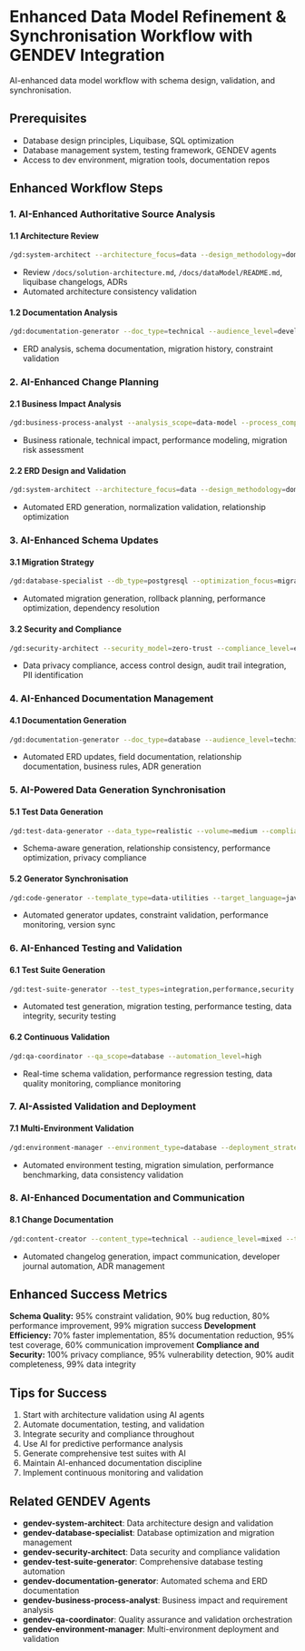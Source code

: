 # Enhanced Data Model Refinement & Synchronisation Workflow with GENDEV Integration

AI-enhanced data model workflow with schema design, validation, and synchronisation.

## Prerequisites
- Database design principles, Liquibase, SQL optimization
- Database management system, testing framework, GENDEV agents
- Access to dev environment, migration tools, documentation repos

## Enhanced Workflow Steps

### 1. AI-Enhanced Authoritative Source Analysis

#### 1.1 Architecture Review
```bash
/gd:system-architect --architecture_focus=data --design_methodology=domain-driven --scalability_target=enterprise
```
- Review `/docs/solution-architecture.md`, `/docs/dataModel/README.md`, liquibase changelogs, ADRs
- Automated architecture consistency validation

#### 1.2 Documentation Analysis
```bash
/gd:documentation-generator --doc_type=technical --audience_level=developer --format_style=structured
```
- ERD analysis, schema documentation, migration history, constraint validation

### 2. AI-Enhanced Change Planning

#### 2.1 Business Impact Analysis
```bash
/gd:business-process-analyst --analysis_scope=data-model --process_complexity=enterprise
```
- Business rationale, technical impact, performance modeling, migration risk assessment

#### 2.2 ERD Design and Validation
```bash
/gd:system-architect --architecture_focus=data --design_methodology=domain-driven
```
- Automated ERD generation, normalization validation, relationship optimization

### 3. AI-Enhanced Schema Updates

#### 3.1 Migration Strategy
```bash
/gd:database-specialist --db_type=postgresql --optimization_focus=migration
```
- Automated migration generation, rollback planning, performance optimization, dependency resolution

#### 3.2 Security and Compliance
```bash
/gd:security-architect --security_model=zero-trust --compliance_level=enterprise
```
- Data privacy compliance, access control design, audit trail integration, PII identification

### 4. AI-Enhanced Documentation Management

#### 4.1 Documentation Generation
```bash
/gd:documentation-generator --doc_type=database --audience_level=technical --format_style=comprehensive
```
- Automated ERD updates, field documentation, relationship documentation, business rules, ADR generation

### 5. AI-Powered Data Generation Synchronisation

#### 5.1 Test Data Generation
```bash
/gd:test-data-generator --data_type=realistic --volume=medium --compliance_mode=privacy-safe
```
- Schema-aware generation, relationship consistency, performance optimization, privacy compliance

#### 5.2 Generator Synchronisation
```bash
/gd:code-generator --template_type=data-utilities --target_language=javascript
```
- Automated generator updates, constraint validation, performance monitoring, version sync

### 6. AI-Enhanced Testing and Validation

#### 6.1 Test Suite Generation
```bash
/gd:test-suite-generator --test_types=integration,performance,security --coverage_target=95
```
- Automated test generation, migration testing, performance testing, data integrity, security testing

#### 6.2 Continuous Validation
```bash
/gd:qa-coordinator --qa_scope=database --automation_level=high
```
- Real-time schema validation, performance regression testing, data quality monitoring, compliance monitoring

### 7. AI-Assisted Validation and Deployment

#### 7.1 Multi-Environment Validation
```bash
/gd:environment-manager --environment_type=database --deployment_strategy=blue-green
```
- Automated environment testing, migration simulation, performance benchmarking, data consistency validation

### 8. AI-Enhanced Documentation and Communication

#### 8.1 Change Documentation
```bash
/gd:content-creator --content_type=technical --audience_level=mixed --tone=informative
```
- Automated changelog generation, impact communication, developer journal automation, ADR management

## Enhanced Success Metrics

**Schema Quality:** 95% constraint validation, 90% bug reduction, 80% performance improvement, 99% migration success
**Development Efficiency:** 70% faster implementation, 85% documentation reduction, 95% test coverage, 60% communication improvement
**Compliance and Security:** 100% privacy compliance, 95% vulnerability detection, 90% audit completeness, 99% data integrity

## Tips for Success

1. Start with architecture validation using AI agents
2. Automate documentation, testing, and validation
3. Integrate security and compliance throughout
4. Use AI for predictive performance analysis
5. Generate comprehensive test suites with AI
6. Maintain AI-enhanced documentation discipline
7. Implement continuous monitoring and validation

## Related GENDEV Agents

- **gendev-system-architect**: Data architecture design and validation
- **gendev-database-specialist**: Database optimization and migration management
- **gendev-security-architect**: Data security and compliance validation
- **gendev-test-suite-generator**: Comprehensive database testing automation
- **gendev-documentation-generator**: Automated schema and ERD documentation
- **gendev-business-process-analyst**: Business impact and requirement analysis
- **gendev-qa-coordinator**: Quality assurance and validation orchestration
- **gendev-environment-manager**: Multi-environment deployment and validation
